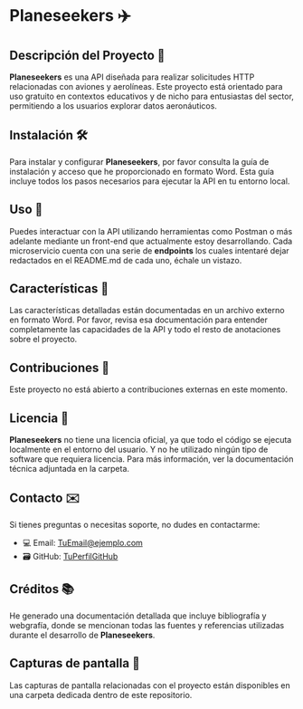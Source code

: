 # Planeseekers ✈️

## Descripción del Proyecto 📑

**Planeseekers** es una API diseñada para realizar solicitudes HTTP relacionadas con aviones y aerolíneas.
Este proyecto está orientado para uso gratuito en contextos educativos y de nicho para entusiastas del sector, permitiendo a los usuarios explorar datos aeronáuticos.

## Instalación 🛠️

Para instalar y configurar **Planeseekers**, por favor consulta la guía de instalación y acceso que he proporcionado en formato Word.
Esta guía incluye todos los pasos necesarios para ejecutar la API en tu entorno local.

## Uso 🧐

Puedes interactuar con la API utilizando herramientas como Postman o más adelante mediante un front-end que actualmente estoy desarrollando.
Cada microservicio cuenta con una serie de **endpoints** los cuales intentaré dejar redactados en el README.md de cada uno, échale un vistazo.

## Características 🌟

Las características detalladas están documentadas en un archivo externo en formato Word.
Por favor, revisa esa documentación para entender completamente las capacidades de la API y todo el resto de anotaciones sobre el proyecto.

## Contribuciones 🚫

Este proyecto no está abierto a contribuciones externas en este momento.

## Licencia 📜

**Planeseekers** no tiene una licencia oficial, ya que todo el código se ejecuta localmente en el entorno del usuario.
Y no he utilizado ningún tipo de software que requiera licencia. Para más información, ver la documentación técnica adjuntada en la carpeta.

## Contacto ✉️

Si tienes preguntas o necesitas soporte, no dudes en contactarme:

- 💻 Email: [TuEmail@ejemplo.com](camilop141@gmail.com)
- 🗃️ GitHub: [TuPerfilGitHub](https://github.com/milopg37)

## Créditos 📚

He generado una documentación detallada que incluye bibliografía y webgrafía, donde se mencionan todas las fuentes y referencias utilizadas durante el desarrollo de **Planeseekers**.

## Capturas de pantalla 📸

Las capturas de pantalla relacionadas con el proyecto están disponibles en una carpeta dedicada dentro de este repositorio.
